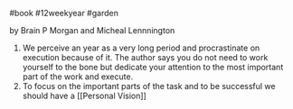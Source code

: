 #book #12weekyear #garden

by Brain P Morgan and Micheal Lennnington

1. We perceive an year as a very long period and procrastinate on execution because of it.  The author says you do not need to work yourself to the bone but dedicate your attention to the most important part of the work and execute.
2. To focus on the important parts of the task and to be successful we should have a [[Personal Vision]]